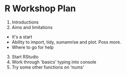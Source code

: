 # R Workshop Plan

1. Introductions
2. Aims and limitations
  * It's a start
  * Ability to import, tidy, sumamrise and plot. Poss more.
  * Where to go for help
3. Start RStudio
4. Work through 'basics' typing into console
5. Try some other functions on 'nums'
